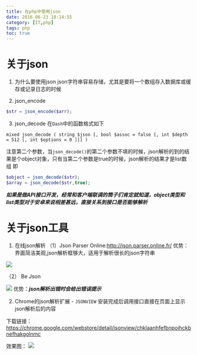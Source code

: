 ```yaml
---
title: 在php中使用json
date: 2016-06-23 18:14:55
category: [IT,php]
tags: php
toc: true
---
```




# 关于json
1. 为什么要使用json
json字符串容易存储，尤其是要将一个数组存入数据库或缓存或记录日志的时候

2. json_encode
 
``` php
$str = json_encode($arr);
```

3. json_decode
在`Dash`中的函数格式如下

```
mixed json_decode ( string $json [, bool $assoc = false [, int $depth = 512 [, int $options = 0 ]]] )
```

注意第二个参数，当`json_decode()`的第二个参数不填的时候，json解析的到的结果是个object对象，只有当第二个参数是true的时候，json解析的结果才是list数组
即

``` php
$object = json_decode($str);
$array = json_decode($str,true);
```

***如果是做API接口开发，经常和客户端联调的筒子们肯定就知道，object类型和list类型对于安卓来说相差甚远，直接关系到接口是否能够解析***


# 关于json工具

1. 在线json解析
（1）Json Parser Online:http://json.parser.online.fr/
  优势：界面简洁美观,json解析框够大，适用于解析很长的json字符串

  ![](http://upload-images.jianshu.io/upload_images/1903856-69fa98c63024668d.png?imageMogr2/auto-orient/strip%7CimageView2/2/w/1240)

  （2） Be Json

  ![](http://upload-images.jianshu.io/upload_images/1903856-d3e9c44b183927ab.png?imageMogr2/auto-orient/strip%7CimageView2/2/w/1240)
  优势：***json解析出错时会给出错误提示***

2. Chrome的json解析扩展 - `JSONVIEW`
安装完成后调用接口直接在页面上显示json解析后的内容

下载链接：
https://chrome.google.com/webstore/detail/jsonview/chklaanhfefbnpoihckbnefhakgolnmc

效果图：
![](http://upload-images.jianshu.io/upload_images/1903856-308e543c7c44f27d.png?imageMogr2/auto-orient/strip%7CimageView2/2/w/1240)